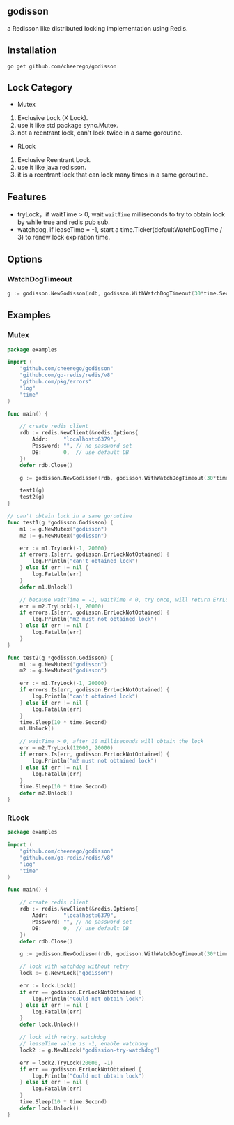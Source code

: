 ## godisson

a Redisson like distributed locking implementation using Redis.

## Installation

```shell
go get github.com/cheerego/godisson
```


## Lock Category

* Mutex
1. Exclusive Lock (X Lock).
2. use it like std package sync.Mutex.
3. not a reentrant lock, can't lock twice in a same goroutine.

* RLock
1. Exclusive Reentrant Lock.
2. use it like java redisson.
3. it is a reentrant lock that can lock many times in a same goroutine.

## Features

* tryLock，if waitTime > 0, wait `waitTime` milliseconds to try to obtain lock by while true and redis pub sub.
* watchdog, if leaseTime = -1, start a time.Ticker(defaultWatchDogTime / 3) to renew lock expiration time.

## Options

### WatchDogTimeout

```go
g := godisson.NewGodisson(rdb, godisson.WithWatchDogTimeout(30*time.Second))
```


## Examples


### Mutex 

```go
package examples

import (
	"github.com/cheerego/godisson"
	"github.com/go-redis/redis/v8"
	"github.com/pkg/errors"
	"log"
	"time"
)

func main() {

	// create redis client
	rdb := redis.NewClient(&redis.Options{
		Addr:     "localhost:6379",
		Password: "", // no password set
		DB:       0,  // use default DB
	})
	defer rdb.Close()

	g := godisson.NewGodisson(rdb, godisson.WithWatchDogTimeout(30*time.Second))

	test1(g)
	test2(g)
}

// can't obtain lock in a same goroutine
func test1(g *godisson.Godisson) {
	m1 := g.NewMutex("godisson")
	m2 := g.NewMutex("godisson")

	err := m1.TryLock(-1, 20000)
	if errors.Is(err, godisson.ErrLockNotObtained) {
		log.Println("can't obtained lock")
	} else if err != nil {
		log.Fatalln(err)
	}
	defer m1.Unlock()

	// because waitTime = -1, waitTime < 0, try once, will return ErrLockNotObtained
	err = m2.TryLock(-1, 20000)
	if errors.Is(err, godisson.ErrLockNotObtained) {
		log.Println("m2 must not obtained lock")
	} else if err != nil {
		log.Fatalln(err)
	}
}

func test2(g *godisson.Godisson) {
	m1 := g.NewMutex("godisson")
	m2 := g.NewMutex("godisson")

	err := m1.TryLock(-1, 20000)
	if errors.Is(err, godisson.ErrLockNotObtained) {
		log.Println("can't obtained lock")
	} else if err != nil {
		log.Fatalln(err)
	}
	time.Sleep(10 * time.Second)
	m1.Unlock()

	// waitTime > 0, after 10 milliseconds will obtain the lock
	err = m2.TryLock(12000, 20000)
	if errors.Is(err, godisson.ErrLockNotObtained) {
		log.Println("m2 must not obtained lock")
	} else if err != nil {
		log.Fatalln(err)
	}
	time.Sleep(10 * time.Second)
	defer m2.Unlock()
}

```


### RLock
```go
package examples

import (
	"github.com/cheerego/godisson"
	"github.com/go-redis/redis/v8"
	"log"
	"time"
)

func main() {

	// create redis client
	rdb := redis.NewClient(&redis.Options{
		Addr:     "localhost:6379",
		Password: "", // no password set
		DB:       0,  // use default DB
	})
	defer rdb.Close()

	g := godisson.NewGodisson(rdb, godisson.WithWatchDogTimeout(30*time.Second))

	// lock with watchdog without retry
	lock := g.NewRLock("godisson")

	err := lock.Lock()
	if err == godisson.ErrLockNotObtained {
		log.Println("Could not obtain lock")
	} else if err != nil {
		log.Fatalln(err)
	}
	defer lock.Unlock()

	// lock with retry、watchdog
	// leaseTime value is -1, enable watchdog
	lock2 := g.NewRLock("godission-try-watchdog")

	err = lock2.TryLock(20000, -1)
	if err == godisson.ErrLockNotObtained {
		log.Println("Could not obtain lock")
	} else if err != nil {
		log.Fatalln(err)
	}
	time.Sleep(10 * time.Second)
	defer lock.Unlock()
}

```